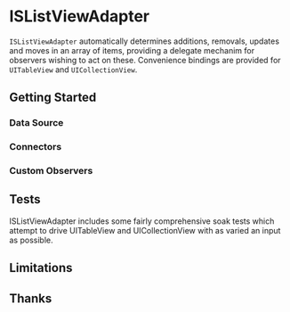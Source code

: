 ISListViewAdapter
=================

`ISListViewAdapter` automatically determines additions, removals, updates and moves in an array of items, providing a delegate mechanim for observers wishing to act on these. Convenience bindings are provided for `UITableView` and `UICollectionView`.

Getting Started
---------------

### Data Source

### Connectors

### Custom Observers

Tests
-----

ISListViewAdapter includes some fairly comprehensive soak tests which attempt to drive UITableView and UICollectionView with as varied an input as possible.

Limitations
-----------

Thanks
------

